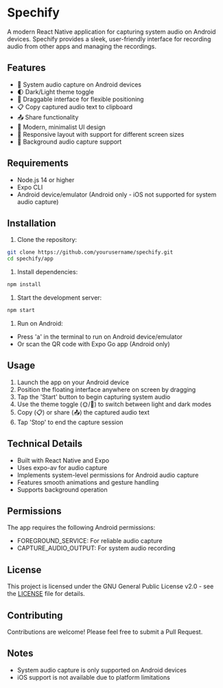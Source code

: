 # Spechify

A modern React Native application for capturing system audio on Android devices. Spechify provides a sleek, user-friendly interface for recording audio from other apps and managing the recordings.

## Features

- 📱 System audio capture on Android devices
- 🌓 Dark/Light theme toggle
- 🔄 Draggable interface for flexible positioning
- 📋 Copy captured audio text to clipboard
- 📤 Share functionality
- 🎨 Modern, minimalist UI design
- 📱 Responsive layout with support for different screen sizes
- 🔋 Background audio capture support

## Requirements

- Node.js 14 or higher
- Expo CLI
- Android device/emulator (Android only - iOS not supported for system audio capture)

## Installation

1. Clone the repository:

```bash
git clone https://github.com/yourusername/spechify.git
cd spechify/app
```

1. Install dependencies:

```bash
npm install
```

1. Start the development server:

```bash
npm start
```

1. Run on Android:

- Press 'a' in the terminal to run on Android device/emulator
- Or scan the QR code with Expo Go app (Android only)

## Usage

1. Launch the app on your Android device
2. Position the floating interface anywhere on screen by dragging
3. Tap the 'Start' button to begin capturing system audio
4. Use the theme toggle (🌞/🌙) to switch between light and dark modes
5. Copy (📋) or share (📤) the captured audio text
6. Tap 'Stop' to end the capture session

## Technical Details

- Built with React Native and Expo
- Uses expo-av for audio capture
- Implements system-level permissions for Android audio capture
- Features smooth animations and gesture handling
- Supports background operation

## Permissions

The app requires the following Android permissions:

- FOREGROUND_SERVICE: For reliable audio capture
- CAPTURE_AUDIO_OUTPUT: For system audio recording

## License

This project is licensed under the GNU General Public License v2.0 - see the [LICENSE](LICENSE) file for details.

## Contributing

Contributions are welcome! Please feel free to submit a Pull Request.

## Notes

- System audio capture is only supported on Android devices
- iOS support is not available due to platform limitations


